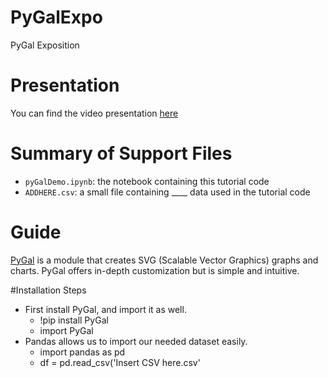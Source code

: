 # PyGalExpo
PyGal Exposition 
# Presentation
You can find the video presentation [here](https://www.youtube.com/watch?v=nPDomZQ8jI4)
# Summary of Support Files
- `pyGalDemo.ipynb`: the notebook containing this tutorial code
- `ADDHERE.csv`: a small file containing ____ data used in the tutorial code

# Guide
[PyGal](http://www.pygal.org/en/stable/index.html) is a module that creates SVG (Scalable Vector Graphics) graphs and charts. PyGal offers in-depth customization but is simple and intuitive.

#Installation Steps
* First install PyGal, and import it as well.
  * !pip install PyGal
  * import PyGal
* Pandas allows us to import our needed dataset easily.
  * import pandas as pd
  * df = pd.read_csv('Insert CSV here.csv'
